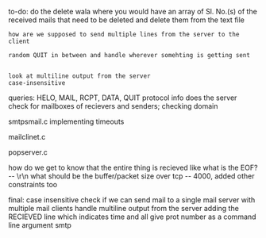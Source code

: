 to-do:
    do the delete wala where you would have an array of Sl. No.(s) of the received mails that need to be deleted and delete them from the text file

    how are we supposed to send multiple lines from the server to the client
    
    random QUIT in between and handle wherever somehting is getting sent


    look at multiline output from the server
    case-insensitive


queries:
    HELO, MAIL, RCPT, DATA, QUIT protocol info
    does the server check for mailboxes of recievers and senders; checking domain



smtpsmail.c
    implementing timeouts

mailclinet.c

popserver.c

how do we get to know that the entire thing is recieved like what is the EOF? -- \r\n
what should be the buffer/packet size over tcp -- 4000, added other constraints too


final:
    case insensitive
    check if we can send mail to a single mail server with multiple mail clients
    handle multiline output from the server
    adding the RECIEVED line which indicates time and all
    give prot number as a command line argument smtp

